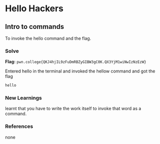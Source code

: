 # Hello Hackers

## Intro to commands 
To invoke the hello command and the flag.

### Solve
**Flag:** `pwn.college{QKJ4hjIL9zFuDmRBZyGIBW3gC0K.QX3YjM1wiNwIzNzEzW}`

Entered hello in the terminal and invoked the hellow command and got the flag

```bash
hello
```

### New Learnings
learnt that you have to write the work itself to invoke that word as a command. 

### References 
none

